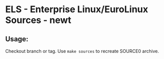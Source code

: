# ELS - Enterprise Linux/EuroLinux Sources - newt
 
## Usage:
  Checkout branch or tag. Use `make sources` to recreate  SOURCE0 archive.
